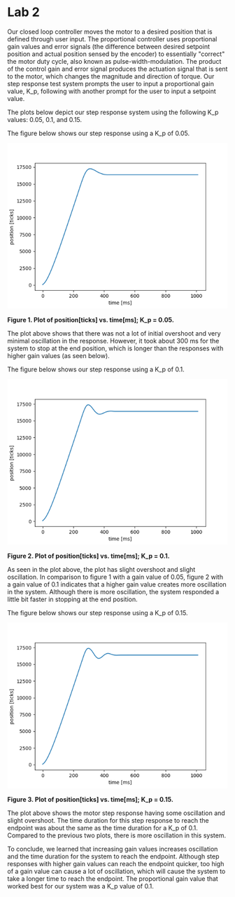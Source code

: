 # Lab 2

Our closed loop controller moves the motor to a desired position that is defined through user input.
The proportional controller uses proportional gain values and error signals (the difference between
desired setpoint position and actual position sensed by the encoder) to essentially "correct" the motor duty cycle,
also known as pulse-width-modulation. The product of the control gain and error signal produces the actuation 
signal that is sent to the motor, which changes the magnitude and direction of torque. Our step response test 
system prompts the user to input a proportional gain value, K_p, following with another prompt for the user to input 
a setpoint value.

The plots below depict our step response system using the following K_p values: 0.05, 0.1, and 0.15.


The figure below shows our step response using a K_p of 0.05.

![alt text](K_p_0.05.png)

**Figure 1. Plot of position[ticks] vs. time[ms]; K_p = 0.05.**

The plot above shows that there was not a lot of initial overshoot and very minimal oscillation in the response. 
However, it took about 300 ms for the system to stop at the end position, which is longer than the 
responses with higher gain values (as seen below).

The figure below shows our step response using a K_p of 0.1.

![alt text](K_p_0.1.png)

**Figure 2. Plot of position[ticks] vs. time[ms]; K_p = 0.1.**

As seen in the plot above, the plot has slight overshoot and slight oscillation. In comparison to figure 1 with a gain
value of 0.05, figure 2 with a gain value of 0.1 indicates that a higher gain value creates more oscillation in the system. 
Although there is more oscillation, the system responded a little bit faster in stopping at the end position.

The figure below shows our step response using a K_p of 0.15.

![alt text](K_p_0.15.png)

**Figure 3. Plot of position[ticks] vs. time[ms]; K_p = 0.15.**

The plot above shows the motor step response having some oscillation and slight overshoot. The time duration for this step 
response to reach the endpoint was about the same as the time duration for a K_p of 0.1. Compared to the previous two plots,
there is more oscillation in this system.


To conclude, we learned that increasing gain values increases oscillation and the time duration for the system to reach the endpoint. Although step 
responses with higher gain values can reach the endpoint quicker, too high of a gain value can cause a lot of oscillation, which will cause the system 
to take a longer time to reach the endpoint. The proportional gain value that worked best for our system was a K_p value of 0.1.